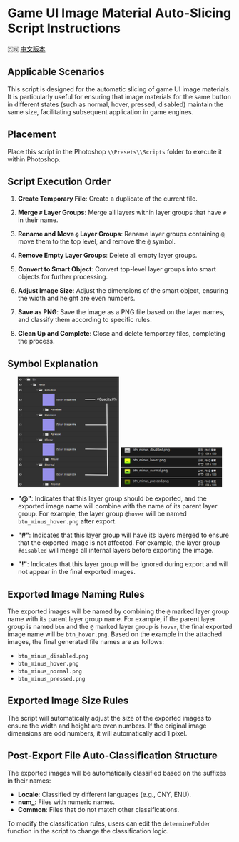 # Game UI Image Material Auto-Slicing Script Instructions

🇨🇳 [中文版本](README.zh.md)

## Applicable Scenarios
This script is designed for the automatic slicing of game UI image materials. It is particularly useful for ensuring that image materials for the same button in different states (such as normal, hover, pressed, disabled) maintain the same size, facilitating subsequent application in game engines.

## Placement
Place this script in the Photoshop `\\Presets\\Scripts` folder to execute it within Photoshop.

## Script Execution Order

1. **Create Temporary File**: Create a duplicate of the current file.
   
2. **Merge `#` Layer Groups**: Merge all layers within layer groups that have `#` in their name.
   
3. **Rename and Move `@` Layer Groups**: Rename layer groups containing `@`, move them to the top level, and remove the `@` symbol.
   
4. **Remove Empty Layer Groups**: Delete all empty layer groups.
   
5. **Convert to Smart Object**: Convert top-level layer groups into smart objects for further processing.
   
6. **Adjust Image Size**: Adjust the dimensions of the smart object, ensuring the width and height are even numbers.
   
7. **Save as PNG**: Save the image as a PNG file based on the layer names, and classify them according to specific rules.
   
8. **Clean Up and Complete**: Close and delete temporary files, completing the process.

## Symbol Explanation

<p align="center">
  <img src="screenshot/Snipaste_2024-08-25_16-20-12.png" alt="screenshot 1" width="45%" />
  <img src="screenshot/Snipaste_2024-08-25_16-24-54.png" alt="screenshot 2" width="45%" />
</p>


- **"@"**: Indicates that this layer group should be exported, and the exported image name will combine with the name of its parent layer group. For example, the layer group `@hover` will be named `btn_minus_hover.png` after export.
   
- **"#"**: Indicates that this layer group will have its layers merged to ensure that the exported image is not affected. For example, the layer group `#disabled` will merge all internal layers before exporting the image.
   
- **"!"**: Indicates that this layer group will be ignored during export and will not appear in the final exported images.

## Exported Image Naming Rules

The exported images will be named by combining the `@` marked layer group name with its parent layer group name. For example, if the parent layer group is named `btn` and the `@` marked layer group is `hover`, the final exported image name will be `btn_hover.png`. Based on the example in the attached images, the final generated file names are as follows:

- `btn_minus_disabled.png`
- `btn_minus_hover.png`
- `btn_minus_normal.png`
- `btn_minus_pressed.png`

## Exported Image Size Rules

The script will automatically adjust the size of the exported images to ensure the width and height are even numbers. If the original image dimensions are odd numbers, it will automatically add 1 pixel.

## Post-Export File Auto-Classification Structure

The exported images will be automatically classified based on the suffixes in their names:

- **Locale**: Classified by different languages (e.g., CNY, ENU).
- **num_**: Files with numeric names.
- **Common**: Files that do not match other classifications.

To modify the classification rules, users can edit the `determineFolder` function in the script to change the classification logic.
